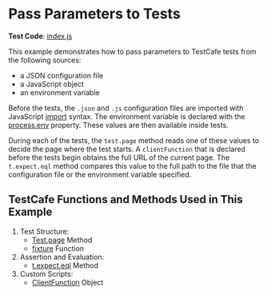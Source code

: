 # Pass Parameters to Tests

**Test Code**: [index.js](index.js)

This example demonstrates how to pass parameters to TestCafe tests from the following sources:

* a JSON configuration file
* a JavaScript object
* an environment variable

Before the tests, the `.json` and `.js` configuration files are imported with JavaScript [import](https://developer.mozilla.org/en-US/docs/Web/JavaScript/Reference/Statements/import) syntax. The environment variable is declared with the [process.env](https://nodejs.org/api/process.html#process_process_env) property. These values are then available inside tests.

During each of the tests, the `test.page` method reads one of these values to decide the page where the test starts. A `clientFunction` that is declared before the tests begin obtains the full URL of the current page. The `t.expect.eql` method compares this value to the full path to the file that the configuration file or the environment variable specified.

## TestCafe Functions and Methods Used in This Example

1. Test Structure:
    * [Test.page](https://devexpress.github.io/testcafe/documentation/reference/test-api/test/page.html) Method
    * [fixture](https://devexpress.github.io/testcafe/documentation/reference/test-api/global/fixture.html) Function
2. Assertion and Evaluation:
    * [t.expect.eql](https://devexpress.github.io/testcafe/documentation/reference/test-api/testcontroller/expect/eql.html) Method
3. Custom Scripts:
    * [ClientFunction](https://devexpress.github.io/testcafe/documentation/reference/test-api/clientfunction/) Object
